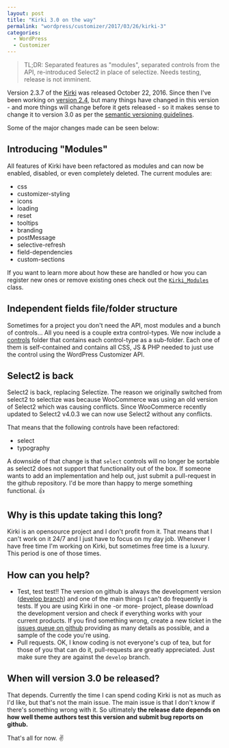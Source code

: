 ```yaml
---
layout: post
title: "Kirki 3.0 on the way"
permalink: "wordpress/customizer/2017/03/26/kirki-3"
categories:
  - WordPress
  - Customizer
---
```


> TL;DR: Separated features as "modules", separated controls from the API, re-introduced Select2 in place of selectize. Needs testing, release is not imminent.

Version 2.3.7 of the [Kirki](https://wordpress.org/plugins/kirki) was released October 22, 2016. Since then I've been working on [version 2.4](https://github.com/aristath/kirki/releases/tag/2.4.0-beta.2), but many things have changed in this version - and more things will change before it gets released - so it makes sense to change it to version 3.0 as per the [semantic versioning guidelines](http://semver.org/).

Some of the major changes made can be seen below:

## Introducing "Modules"

All features of Kirki have been refactored as modules and can now be enabled, disabled, or even completely deleted. The current modules are:

* css
* customizer-styling
* icons
* loading
* reset
* tooltips
* branding
* postMessage
* selective-refresh
* field-dependencies
* custom-sections

If you want to learn more about how these are handled or how you can register new ones or remove existing ones check out the [`Kirki_Modules`](https://github.com/aristath/kirki/blob/2.4.0-beta.2/core/class-kirki-modules.php) class.

## Independent fields file/folder structure

Sometimes for a project you don't need the API, most modules and a bunch of controls... All you need is a couple extra control-types.
We now include a [controls](https://github.com/aristath/kirki/tree/develop/controls) folder that contains each control-type as a sub-folder. Each one of them is self-contained and contains all CSS, JS & PHP needed to just use the control using the WordPress Customizer API.

## Select2 is back

Select2 is back, replacing Selectize. The reason we originally switched from select2 to selectize was because WooCommerce was using an old version of Select2 which was causing conflicts. Since WooCommerce recently updated to Select2 v4.0.3 we can now use Select2 without any conflicts.

That means that the following controls have been refactored:

* select
* typography

A downside of that change is that `select` controls will no longer be sortable as select2 does not support that functionality out of the box. If someone wants to add an implementation and help out, just submit a pull-request in the github repository. I'd be more than happy to merge something functional. :+1:

## Why is this update taking this long?

Kirki is an opensource project and I don't profit from it. That means that I can't work on it 24/7 and I just have to focus on my day job. Whenever I have free time I'm working on Kirki, but sometimes free time is a luxury. This period is one of those times.

## How can you help?

* Test, test test!! The version on github is always the development version ([develop branch](https://github.com/aristath/kirki/tree/develop)) and one of the main things I can't do frequently is tests. If you are using Kirki in one -or more- project, please download the development version and check if everything works with your current products. If you find something wrong, create a new ticket in the [issues queue on github](https://github.com/aristath/kirki/issues) providing as many details as possible, and a sample of the code you're using.
* Pull requests. OK, I know coding is not everyone's cup of tea, but for those of you that can do it, pull-requests are greatly appreciated. Just make sure they are against the `develop` branch.

## When will version 3.0 be released?

That depends. Currently the time I can spend coding Kirki is not as much as I'd like, but that's not the main issue. The main issue is that I don't know if there's something wrong with it. So ultimately **the release date depends on how well theme authors test this version and submit bug reports on github.**

That's all for now. :v: